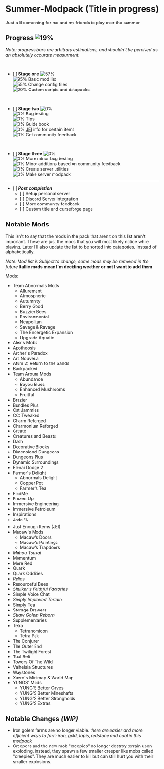 # Summer-Modpack (Title in progress)
Just a lil something for me and my friends to play over the summer

## Progress ![19%](https://progress-bar.dev/19/)
*Note: progress bars are arbitrary estimations, and shouldn't be percived as an absolutely accurate measurment.*

<br/>

- \[ ] **Stage one** ![57%](https://progress-bar.dev/57)\
![95%](https://progress-bar.dev/95) Basic mod list\
![55%](https://progress-bar.dev/55) Change config files\
![20%](https://progress-bar.dev/20) Custom scripts and datapacks

<br/>

- \[ ] **Stage two** ![0%](https://progress-bar.dev/0)\
![0%](https://progress-bar.dev/0) Bug testing\
![0%](https://progress-bar.dev/0) Tips\
![0%](https://progress-bar.dev/0) Guide book\
![0%](https://progress-bar.dev/0) [JEI](https://www.curseforge.com/minecraft/mc-mods/jei "JEI") info for certain items\
![0%](https://progress-bar.dev/0) Get community feedback

<br/>

- \[ ] **Stage three** ![0%](https://progress-bar.dev/0)\
![0%](https://progress-bar.dev/0) More minor bug testing\
![0%](https://progress-bar.dev/0) Minor additions based on community feedback\
![0%](https://progress-bar.dev/0) Create server utilities\
![0%](https://progress-bar.dev/0) Make server modpack

------------


- \[ ] ***Post completion***
    - \[ ] Setup personal server
    - \[ ] Discord Server integration
    - \[ ] More community feedback
    - \[ ] Custom title and curseforge page
	





## Notable Mods

This isn't to say that the mods in the pack that aren't on this list aren't important. These are just the mods that you will most likely notice while playing.
Later I'll also update the list to be sorted into catagories, instead of alphabetically.

*Note: Mod list is Subject to change, some mods may be removed in the future*
**Itallic mods mean I'm deciding weather or not I want to add them**

Mods:
- Team Abnormals Mods
    - Allurement
    - Atmospheric
    - Autumnity
    - Berry Good
    - Buzzier Bees
    - Environmental
    - Neapolitan
    - Savage & Ravage
    - The Endergetic Expansion
    - Upgrade Aquatic
- Alex's Mobs
- Apotheosis
- Archer's Paradox
- Ars Nouveua
- Atum 2: Return to the Sands
- Backpacked
- Team Aroura Mods
    - Abundance
    - Bayou Blues
    - Enhanced Mushrooms
    - Fruitful
- Brazier
- Bundles Plus
- Cat Jammies
- CC: Tweaked
- Charm Reforged
- Charmonium Reforged
- Create
- Creatures and Beasts
- Dash
- Decorative Blocks
- Dimensional Dungeons
- Dungeons Plus
- Dynamic Surroundings
- Elenai Dodge 2
- Farmer's Delight
    - Abnormals Delight
    - Copper Pot
    - Farmer's Tea
- FindMe
- Frozen Up
- Immersive Engineering
- Immersive Petroleum
- Inspirations
- Jade 🔍
- Just Enough Items (JEI)
- Macaw's Mods
    - Macaw's Doors
    - Macaw's Paintings
    - Macaw's Trapdoors
- *Mahou Tsukai*
- Momentum
- More Red
- Quark
- Quark Oddities
- *Relics*
- Resourceful Bees
- *Shulker's Faithful Factories*
- Simple Voice Chat
- *Simply Improved Terrain*
- Simply Tea
- Storage Drawers
- *Straw Golem Reborn*
- Supplementaries
- Tetra
    - Tetranomicon
    - Tetra Pak
- The Conjurer
- The Outer End
- The Twilight Forest
- Tool Belt
- Towers Of The Wild
- Valhelsia Structures
- Waystones
- Xaero's Minimap & World Map
- YUNGS' Mods
    - YUNG'S Better Caves
    - YUNG'S Better Mineshafts
    - YUNG'S Better Strongholds
    - YUNG'S Extras

## Notable Changes ***(WIP)***

- Iron golem farms are no longer viable. *there are easier and more efficient ways to farm iron, gold, lapis, redstone and coal in this modpack*
- Creepers and the new mob "creepies" no longer destroy terrain upon exploding. instead, they spawn a few smaller creeper like mobs called "creepies". They are much easier to kill but can still hurt you with their smaller explosions.

